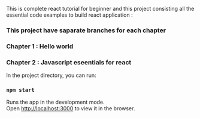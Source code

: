 




This is complete react tutorial for beginner and this project consisting all the essential code examples to build react application :

### This project have saparate branches for each chapter


### Chapter 1 : Hello world
### Chapter 2 : Javascript eseentials for react



In the project directory, you can run:

### `npm start`

Runs the app in the development mode.<br />
Open [http://localhost:3000](http://localhost:3000) to view it in the browser.






